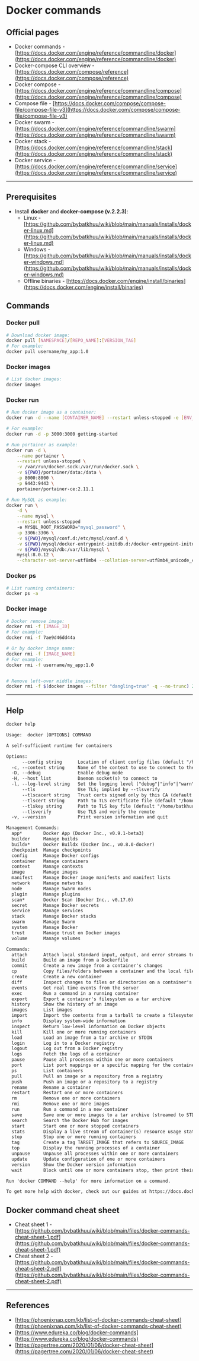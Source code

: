 # Docker commands

## Official pages

* Docker commands - [https://docs.docker.com/engine/reference/commandline/docker](https://docs.docker.com/engine/reference/commandline/docker)
* Docker-compose CLI overview - [https://docs.docker.com/compose/reference](https://docs.docker.com/compose/reference)
* Docker compose - [https://docs.docker.com/engine/reference/commandline/compose](https://docs.docker.com/engine/reference/commandline/compose)
* Compose file - [https://docs.docker.com/compose/compose-file/compose-file-v3](https://docs.docker.com/compose/compose-file/compose-file-v3)
* Docker swarm - [https://docs.docker.com/engine/reference/commandline/swarm](https://docs.docker.com/engine/reference/commandline/swarm)
* Docker stack - [https://docs.docker.com/engine/reference/commandline/stack](https://docs.docker.com/engine/reference/commandline/stack)
* Docker service - [https://docs.docker.com/engine/reference/commandline/service](https://docs.docker.com/engine/reference/commandline/service)

---

## Prerequisites

* Install **docker** and **docker-compose (v.2.2.3)**:
    * Linux - [https://github.com/bybatkhuu/wiki/blob/main/manuals/installs/docker-linux.md](https://github.com/bybatkhuu/wiki/blob/main/manuals/installs/docker-linux.md)
    * Windows - [https://github.com/bybatkhuu/wiki/blob/main/manuals/installs/docker-windows.md](https://github.com/bybatkhuu/wiki/blob/main/manuals/installs/docker-windows.md)
    * Offline binaries - [https://docs.docker.com/engine/install/binaries](https://docs.docker.com/engine/install/binaries)

## Commands

### Docker pull

```sh
# Download docker image:
docker pull [NAMESPACE]/[REPO_NAME]:[VERSION_TAG]
# For example:
docker pull username/my_app:1.0
```

### Docker images

```sh
# List docker images:
docker images
```

### Docker run

```sh
# Run docker image as a container:
docker run -d --name [CONTAINER_NAME] --restart unless-stopped -e [ENV_VARIABLE]=[VALUE] -v [OUT_PATH]:[IN_PATH] -p [OUT_PORT]:[IN_PORT] [IMAGE_NAME]

# For example:
docker run -d -p 3000:3000 getting-started

# Run portainer as example:
docker run -d \
    --name portainer \
    --restart unless-stopped \
    -v /var/run/docker.sock:/var/run/docker.sock \
    -v ${PWD}/portainer/data:/data \
    -p 8000:8000 \
    -p 9443:9443 \
    portainer/portainer-ce:2.11.1

# Run MySQL as example:
docker run \
    -d \
    --name mysql \
    --restart unless-stopped
    -e MYSQL_ROOT_PASSWORD="mysql_password" \
    -p 3306:3306 \
    -v ${PWD}/mysql/conf.d:/etc/mysql/conf.d \
    -v ${PWD}/mysql/docker-entrypoint-initdb.d:/docker-entrypoint-initdb.d \
    -v ${PWD}/mysql/db:/var/lib/mysql \
    mysql:8.0.12 \
    --character-set-server=utf8mb4 --collation-server=utf8mb4_unicode_ci --default-authentication-plugin=mysql_native_password
```

### Docker ps

```sh
# List running containers:
docker ps -a
```

### Docker image

```sh
# Docker remove image:
docker rmi -f [IMAGE_ID]
# For example:
docker rmi -f 7ae9d46dd44a

# Or by docker image name:
docker rmi -f [IMAGE_NAME]
# For example:
docker rmi -f username/my_app:1.0


# Remove left-over middle images:
docker rmi -f $(docker images --filter "dangling=true" -q --no-trunc) 2> /dev/null || true
```

---

## Help

```sh
docker help
```

```txt
Usage:  docker [OPTIONS] COMMAND

A self-sufficient runtime for containers

Options:
      --config string      Location of client config files (default "/home/batkhuu/.docker")
  -c, --context string     Name of the context to use to connect to the daemon (overrides DOCKER_HOST env var and default context set with "docker context use")
  -D, --debug              Enable debug mode
  -H, --host list          Daemon socket(s) to connect to
  -l, --log-level string   Set the logging level ("debug"|"info"|"warn"|"error"|"fatal") (default "info")
      --tls                Use TLS; implied by --tlsverify
      --tlscacert string   Trust certs signed only by this CA (default "/home/batkhuu/.docker/ca.pem")
      --tlscert string     Path to TLS certificate file (default "/home/batkhuu/.docker/cert.pem")
      --tlskey string      Path to TLS key file (default "/home/batkhuu/.docker/key.pem")
      --tlsverify          Use TLS and verify the remote
  -v, --version            Print version information and quit

Management Commands:
  app*        Docker App (Docker Inc., v0.9.1-beta3)
  builder     Manage builds
  buildx*     Docker Buildx (Docker Inc., v0.8.0-docker)
  checkpoint  Manage checkpoints
  config      Manage Docker configs
  container   Manage containers
  context     Manage contexts
  image       Manage images
  manifest    Manage Docker image manifests and manifest lists
  network     Manage networks
  node        Manage Swarm nodes
  plugin      Manage plugins
  scan*       Docker Scan (Docker Inc., v0.17.0)
  secret      Manage Docker secrets
  service     Manage services
  stack       Manage Docker stacks
  swarm       Manage Swarm
  system      Manage Docker
  trust       Manage trust on Docker images
  volume      Manage volumes

Commands:
  attach      Attach local standard input, output, and error streams to a running container
  build       Build an image from a Dockerfile
  commit      Create a new image from a container's changes
  cp          Copy files/folders between a container and the local filesystem
  create      Create a new container
  diff        Inspect changes to files or directories on a container's filesystem
  events      Get real time events from the server
  exec        Run a command in a running container
  export      Export a container's filesystem as a tar archive
  history     Show the history of an image
  images      List images
  import      Import the contents from a tarball to create a filesystem image
  info        Display system-wide information
  inspect     Return low-level information on Docker objects
  kill        Kill one or more running containers
  load        Load an image from a tar archive or STDIN
  login       Log in to a Docker registry
  logout      Log out from a Docker registry
  logs        Fetch the logs of a container
  pause       Pause all processes within one or more containers
  port        List port mappings or a specific mapping for the container
  ps          List containers
  pull        Pull an image or a repository from a registry
  push        Push an image or a repository to a registry
  rename      Rename a container
  restart     Restart one or more containers
  rm          Remove one or more containers
  rmi         Remove one or more images
  run         Run a command in a new container
  save        Save one or more images to a tar archive (streamed to STDOUT by default)
  search      Search the Docker Hub for images
  start       Start one or more stopped containers
  stats       Display a live stream of container(s) resource usage statistics
  stop        Stop one or more running containers
  tag         Create a tag TARGET_IMAGE that refers to SOURCE_IMAGE
  top         Display the running processes of a container
  unpause     Unpause all processes within one or more containers
  update      Update configuration of one or more containers
  version     Show the Docker version information
  wait        Block until one or more containers stop, then print their exit codes

Run 'docker COMMAND --help' for more information on a command.

To get more help with docker, check out our guides at https://docs.docker.com/go/guides/
```

## Docker command cheat sheet

* Cheat sheet 1 - [https://github.com/bybatkhuu/wiki/blob/main/files/docker-commands-cheat-sheet-1.pdf](https://github.com/bybatkhuu/wiki/blob/main/files/docker-commands-cheat-sheet-1.pdf)
* Cheat sheet 2 - [https://github.com/bybatkhuu/wiki/blob/main/files/docker-commands-cheat-sheet-2.pdf](https://github.com/bybatkhuu/wiki/blob/main/files/docker-commands-cheat-sheet-2.pdf)

---

## References

* [https://phoenixnap.com/kb/list-of-docker-commands-cheat-sheet](https://phoenixnap.com/kb/list-of-docker-commands-cheat-sheet)
* [https://www.edureka.co/blog/docker-commands](https://www.edureka.co/blog/docker-commands)
* [https://pagertree.com/2020/01/06/docker-cheat-sheet](https://pagertree.com/2020/01/06/docker-cheat-sheet)
